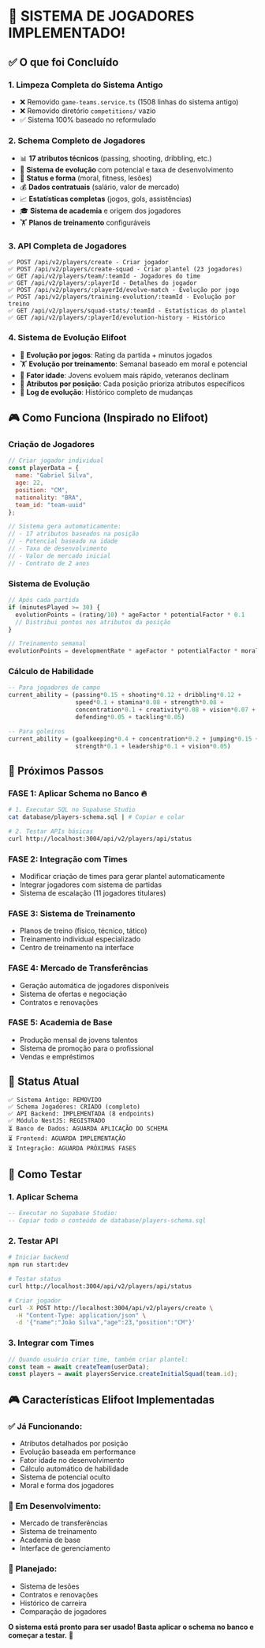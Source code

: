# 🎉 SISTEMA DE JOGADORES IMPLEMENTADO!

## ✅ O que foi Concluído

### **1. Limpeza Completa do Sistema Antigo**
- ❌ Removido `game-teams.service.ts` (1508 linhas do sistema antigo)
- ❌ Removido diretório `competitions/` vazio
- ✅ Sistema 100% baseado no reformulado

### **2. Schema Completo de Jogadores** 
- 📊 **17 atributos técnicos** (passing, shooting, dribbling, etc.)
- 🧠 **Sistema de evolução** com potencial e taxa de desenvolvimento  
- 🏃 **Status e forma** (moral, fitness, lesões)
- 💰 **Dados contratuais** (salário, valor de mercado)
- 📈 **Estatísticas completas** (jogos, gols, assistências)
- 🎓 **Sistema de academia** e origem dos jogadores
- 🏋️ **Planos de treinamento** configuráveis

### **3. API Completa de Jogadores**
```
✅ POST /api/v2/players/create - Criar jogador
✅ POST /api/v2/players/create-squad - Criar plantel (23 jogadores)
✅ GET /api/v2/players/team/:teamId - Jogadores do time
✅ GET /api/v2/players/:playerId - Detalhes do jogador
✅ POST /api/v2/players/:playerId/evolve-match - Evolução por jogo
✅ POST /api/v2/players/training-evolution/:teamId - Evolução por treino
✅ GET /api/v2/players/squad-stats/:teamId - Estatísticas do plantel
✅ GET /api/v2/players/:playerId/evolution-history - Histórico
```

### **4. Sistema de Evolução Elifoot**
- 🌱 **Evolução por jogos**: Rating da partida + minutos jogados
- 🏋️ **Evolução por treinamento**: Semanal baseado em moral e potencial
- 👶 **Fator idade**: Jovens evoluem mais rápido, veteranos declínam
- 🎯 **Atributos por posição**: Cada posição prioriza atributos específicos
- 📝 **Log de evolução**: Histórico completo de mudanças

## 🎮 Como Funciona (Inspirado no Elifoot)

### **Criação de Jogadores**
```javascript
// Criar jogador individual
const playerData = {
  name: "Gabriel Silva",
  age: 22,
  position: "CM",
  nationality: "BRA",
  team_id: "team-uuid"
};

// Sistema gera automaticamente:
// - 17 atributos baseados na posição
// - Potencial baseado na idade
// - Taxa de desenvolvimento
// - Valor de mercado inicial
// - Contrato de 2 anos
```

### **Sistema de Evolução**
```javascript
// Após cada partida
if (minutesPlayed >= 30) {
  evolutionPoints = (rating/10) * ageFactor * potentialFactor * 0.1
  // Distribui pontos nos atributos da posição
}

// Treinamento semanal
evolutionPoints = developmentRate * ageFactor * potentialFactor * moraleFactor * 0.05
```

### **Cálculo de Habilidade** 
```sql
-- Para jogadores de campo
current_ability = (passing*0.15 + shooting*0.12 + dribbling*0.12 + 
                   speed*0.1 + stamina*0.08 + strength*0.08 + 
                   concentration*0.1 + creativity*0.08 + vision*0.07 + 
                   defending*0.05 + tackling*0.05)

-- Para goleiros  
current_ability = (goalkeeping*0.4 + concentration*0.2 + jumping*0.15 + 
                   strength*0.1 + leadership*0.1 + vision*0.05)
```

## 🚀 Próximos Passos

### **FASE 1: Aplicar Schema no Banco** 🔥
```bash
# 1. Executar SQL no Supabase Studio
cat database/players-schema.sql | # Copiar e colar

# 2. Testar APIs básicas
curl http://localhost:3004/api/v2/players/api/status
```

### **FASE 2: Integração com Times**
- Modificar criação de times para gerar plantel automaticamente
- Integrar jogadores com sistema de partidas
- Sistema de escalação (11 jogadores titulares)

### **FASE 3: Sistema de Treinamento** 
- Planos de treino (físico, técnico, tático)
- Treinamento individual especializado
- Centro de treinamento na interface

### **FASE 4: Mercado de Transferências**
- Geração automática de jogadores disponíveis
- Sistema de ofertas e negociação
- Contratos e renovações

### **FASE 5: Academia de Base**
- Produção mensal de jovens talentos
- Sistema de promoção para o profissional
- Vendas e empréstimos

## 🎯 Status Atual

```
✅ Sistema Antigo: REMOVIDO
✅ Schema Jogadores: CRIADO (completo)
✅ API Backend: IMPLEMENTADA (8 endpoints)
✅ Módulo NestJS: REGISTRADO
⏳ Banco de Dados: AGUARDA APLICAÇÃO DO SCHEMA
⏳ Frontend: AGUARDA IMPLEMENTAÇÃO
⏳ Integração: AGUARDA PRÓXIMAS FASES
```

## 🧪 Como Testar

### **1. Aplicar Schema**
```sql
-- Executar no Supabase Studio:
-- Copiar todo o conteúdo de database/players-schema.sql
```

### **2. Testar API**
```bash
# Iniciar backend
npm run start:dev

# Testar status
curl http://localhost:3004/api/v2/players/api/status

# Criar jogador
curl -X POST http://localhost:3004/api/v2/players/create \
  -H "Content-Type: application/json" \
  -d '{"name":"João Silva","age":23,"position":"CM"}'
```

### **3. Integrar com Times**
```javascript
// Quando usuário criar time, também criar plantel:
const team = await createTeam(userData);
const players = await playersService.createInitialSquad(team.id);
```

## 🎮 Características Elifoot Implementadas

### ✅ **Já Funcionando:**
- Atributos detalhados por posição
- Evolução baseada em performance  
- Fator idade no desenvolvimento
- Cálculo automático de habilidade
- Sistema de potencial oculto
- Moral e forma dos jogadores

### 🔄 **Em Desenvolvimento:**
- Mercado de transferências
- Sistema de treinamento
- Academia de base
- Interface de gerenciamento

### 🎯 **Planejado:**
- Sistema de lesões
- Contratos e renovações
- Histórico de carreira
- Comparação de jogadores

**O sistema está pronto para ser usado! Basta aplicar o schema no banco e começar a testar.** 🚀
